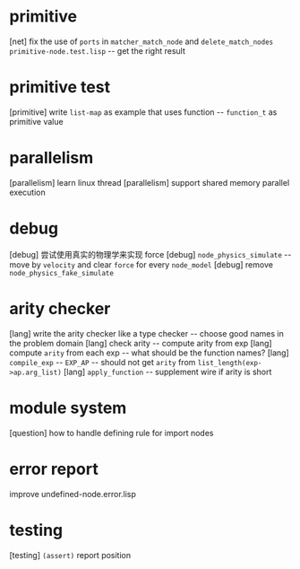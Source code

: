 # primitive

[net] fix the use of `ports` in `matcher_match_node` and `delete_match_nodes`
`primitive-node.test.lisp` -- get the right result

# primitive test

[primitive] write `list-map` as example that uses function -- `function_t` as primitive value

# parallelism

[parallelism] learn linux thread
[parallelism] support shared memory parallel execution

# debug

[debug] 尝试使用真实的物理学来实现 force
[debug] `node_physics_simulate` -- move by `velocity` and clear `force` for every `node_model`
[debug] remove `node_physics_fake_simulate`

# arity checker

[lang] write the arity checker like a type checker -- choose good names in the problem domain
[lang] check arity -- compute arity from exp
[lang] compute `arity` from each exp -- what should be the function names?
[lang] `compile_exp` -- `EXP_AP` -- should not get `arity` from `list_length(exp->ap.arg_list)`
[lang] `apply_function` -- supplement wire if arity is short

# module system

[question] how to handle defining rule for import nodes

# error report

improve undefined-node.error.lisp

# testing

[testing] `(assert)` report position
